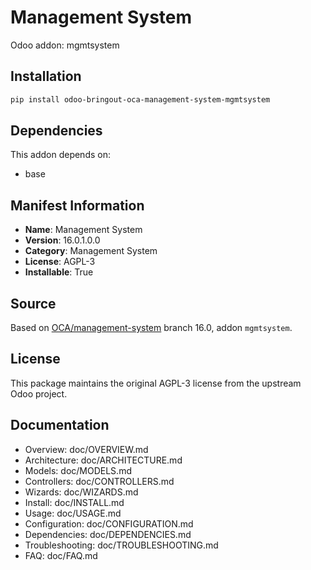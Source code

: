 # Management System

Odoo addon: mgmtsystem

## Installation

```bash
pip install odoo-bringout-oca-management-system-mgmtsystem
```

## Dependencies

This addon depends on:
- base

## Manifest Information

- **Name**: Management System
- **Version**: 16.0.1.0.0
- **Category**: Management System
- **License**: AGPL-3
- **Installable**: True

## Source

Based on [OCA/management-system](https://github.com/OCA/management-system) branch 16.0, addon `mgmtsystem`.

## License

This package maintains the original AGPL-3 license from the upstream Odoo project.

## Documentation

- Overview: doc/OVERVIEW.md
- Architecture: doc/ARCHITECTURE.md
- Models: doc/MODELS.md
- Controllers: doc/CONTROLLERS.md
- Wizards: doc/WIZARDS.md
- Install: doc/INSTALL.md
- Usage: doc/USAGE.md
- Configuration: doc/CONFIGURATION.md
- Dependencies: doc/DEPENDENCIES.md
- Troubleshooting: doc/TROUBLESHOOTING.md
- FAQ: doc/FAQ.md
